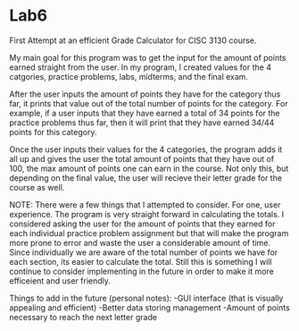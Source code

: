 # Lab6
First Attempt at an efficient Grade Calculator for CISC 3130 course.

My main goal for this program was to get the input for the amount of points earned straight from the user. In my program, I created values for the 4 catgories, practice problems, labs, midterms, and the final exam. 

After the user inputs the amount of points they have for the category thus far, it prints that value out of the total number of points for the category.
For example, if a user inputs that they have earned a total of 34 points for the practice problems thus far, then it will print that they have earned 34/44 points for this category. 

Once the user inputs their values for the 4 categories, the program adds it all up and gives the user the total amount of points that they have out of 100, the max amount of points one can earn in the course. Not only this, but depending on the final value, the user will recieve their letter grade for the course as well. 

NOTE: There were a few things that I attempted to consider. For one, user experience. The program is very straight forward in calculating the totals. I considered asking the user for the amount of points that they earned for each individual practice problem assignment but that will make the program more prone to error and waste the user a considerable amount of time. Since individually we are aware of the total number of points we have for each section, its easier to calculate the total. 
Still this is something I will continue to consider implementing in the future in order to make it more efficeient and user friendly. 

Things to add in the future (personal notes):
  -GUI interface  (that is visually appealing and efficient)
  -Better data storing management
  -Amount of points necessary to reach the next letter grade
